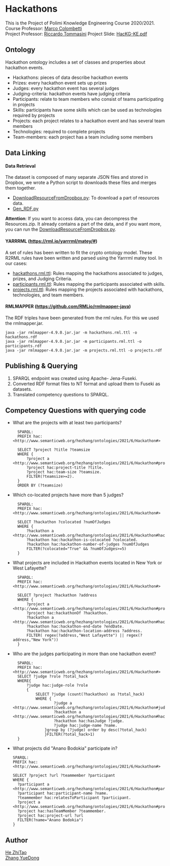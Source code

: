 # Hackathons
This is the Project of Polimi Knowledge Engineering Course 2020/2021. <br>
Course Professor:  [Marco Colombetti](https://www.deib.polimi.it/ita/personale/dettagli/60520) <br>
Project Professor: [Riccardo Tommasini](https://riccardotommasini.com/)
Project Slide: [HacKG-KE.pdf](https://github.com/ZHANG-Y-D/HacKG--KnowledgeEngineering-Polimi/blob/main/Documentation/HacKG-KE.pdf)


## Ontology
Hackathon ontology includes a set of classes and properties about hackathon events.
* Hackathons: pieces of data describe hackathon events
* Prizes: every hackathon event sets up prizes
* Judges: every hackathon event  has several judges
* Judging-criteria: hackathon events have judging criteria
* Participants: relate to team members who consist of teams participating in projects
* Skills: participants have some skills which can be used as technologies  required by projects
* Projects: each project relates to a hackathon event and  has several team members
* Technologies: required to complete projects
* Team-members: each project has a team including some members

## Data Linking

#### Data Retrieval 
The dataset is composed of many separate JSON files and stored in Dropbox, we wrote a Python script to downloads these files and merges them together.
* [DownloadResourceFromDropbox.py](https://github.com/ZHANG-Y-D/HacKG--KnowledgeEngineering-Polimi/blob/main/DownloadResourceFromDropbox.py): To download a part of resources data.
* [Gen_RDF.py](https://github.com/ZHANG-Y-D/HacKG--KnowledgeEngineering-Polimi/blob/main/Gen_RDF.py)

**Attention**: If you want to access data, you can decompress the Resources.zip. It already contains a part of the data, and if you want more, you can run the [DownloadResourceFromDropbox.py](https://github.com/ZHANG-Y-D/HacKG--KnowledgeEngineering-Polimi/blob/main/DownloadResourceFromDropbox.py).


#### YARRRML (https://rml.io/yarrrml/matey/#)
A set of rules has been written to fit the crypto ontology model. These R2RML rules have been written and parsed using the Yarrrml matey tool. In our cases:
* [hackathons.rml.ttl](https://github.com/ZHANG-Y-D/HacKG--KnowledgeEngineering-Polimi/blob/main/Ontologies_and_data/hackathons.rml.ttl): Rules mapping the hackathons associated to judges, prizes, and Judging Criteria. 
* [participants.rml.ttl](https://github.com/ZHANG-Y-D/HacKG--KnowledgeEngineering-Polimi/blob/main/Ontologies_and_data/participants.rml.ttl): Rules mapping the participants associated with skills. 
* [projects.rml.ttl](https://github.com/ZHANG-Y-D/HacKG--KnowledgeEngineering-Polimi/blob/main/Ontologies_and_data/projects.rml.ttl): Rules mapping the projects associated with hackathons, technologies, and team members. 



#### RMLMAPPER (https://github.com/RMLio/rmlmapper-java) 
The RDF triples have been generated from the rml rules. For this we used the rmlmapper.jar. <br>

    java -jar rmlmapper-4.9.0.jar.jar -m hackathons.rml.ttl -o hackathons.rdf
    java -jar rmlmapper-4.9.0.jar.jar -m participants.rml.ttl -o participants.rdf
    java -jar rmlmapper-4.9.0.jar.jar -m projects.rml.ttl -o projects.rdf

## Publishing & Querying
1. SPARQL endpoint was created using Apache- Jena-Fuseki.
2. Converted RDF format files to NT format and upload them to Fuseki as datasets.
3. Translated competency questions to SPARQL.




## Competency Questions with querying code
* What are the projects with at least two participants?
  ```
    SPARQL:
    PREFIX hac: <http://www.semanticweb.org/hezhang/ontologies/2021/6/Hackathon#>
    
    SELECT ?project ?title ?teamsize
    WHERE {
        ?project a  <http://www.semanticweb.org/hezhang/ontologies/2021/6/Hackathon#projects>.
        ?project hac:project-title ?title.
        ?project hac:team-size ?teamsize.
        FILTER(?teamsize>=2).
    }
    ORDER BY (?teamsize)
  ```
* Which co-located projects have more than 5 judges?
  ```
    SPARQL:
    PREFIX hac: <http://www.semanticweb.org/hezhang/ontologies/2021/6/Hackathon#>
    
    SELECT ?hackathon ?colocated ?numOfJudges
    WHERE {
        ?hackathon a  <http://www.semanticweb.org/hezhang/ontologies/2021/6/Hackathon#hackathons>.
        ?hackathon hac:hackathon-is-colocated ?colocated.
        ?hackathon hac:hackathon-number-of-judges ?numOfJudges
        FILTER(?colocated="True" && ?numOfJudges>=5)
    }
  ```
* What projects are included in Hackathon events located in New York or West Lafayette?
  ```
    SPARQL:
    PREFIX hac: <http://www.semanticweb.org/hezhang/ontologies/2021/6/Hackathon#>
    
    SELECT ?project ?hackathon ?address
    WHERE {
        ?project a <http://www.semanticweb.org/hezhang/ontologies/2021/6/Hackathon#projects>.
        ?project hac:hackathonOf ?hackathon.
        ?hackathon a  <http://www.semanticweb.org/hezhang/ontologies/2021/6/Hackathon#hackathons>.
        ?hackathon hac:hackathon-end-date ?endDate.
        ?hackathon hac:hackathon-location-address ?address.
        FILTER( regex(?address,"West Lafayette") || regex(?address,"New York"))
    }
  ```
  
* Who are the judges participating in more than one hackathon event?
  ```
    SPARQL:
    PREFIX hac: <http://www.semanticweb.org/hezhang/ontologies/2021/6/Hackathon#>
    SELECT ?judge ?role ?total_hack
    WHERE{
        ?judge hac:judge-role ?role
        {
            SELECT ?judge (count(?hackathon) as ?total_hack)
            WHERE {
                    ?judge a <http://www.semanticweb.org/hezhang/ontologies/2021/6/Hackathon#judges>.
                    ?hackathon a <http://www.semanticweb.org/hezhang/ontologies/2021/6/Hackathon#hackathons>.  
                    ?hackathon hac:hasJudge ?judge.
                    ?judge hac:judge-name ?name.
                }group by (?judge) order by desc(?total_hack)
                }FILTER(?total_hack>1)
    }
  ```
* What projects did "Anano Bodokia" participate in?
    ```
    SPARQL:
    PREFIX hac: <http://www.semanticweb.org/hezhang/ontologies/2021/6/Hackathon#>
    
    SELECT ?project ?url ?teammember ?participant
    WHERE {
      ?participant a <http://www.semanticweb.org/hezhang/ontologies/2021/6/Hackathon#participants>.
      ?participant hac:participant-name ?name.
      ?teammember hac:relatesToParticipant ?participant.
      ?project a  <http://www.semanticweb.org/hezhang/ontologies/2021/6/Hackathon#projects>.
      ?project hac:hasTeamMember ?teammember.
      ?project hac:project-url ?url
      FILTER(?name="Anano Bodokia")
    }
    ```

## Author
[He ZhiTao](https://github.com/zhitaohe-polimi)    <br>
[Zhang YueDong](https://github.com/ZHANG-Y-D)
